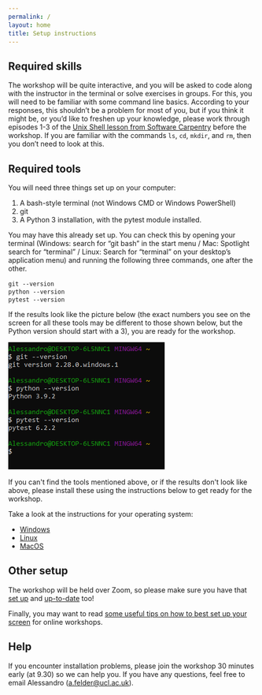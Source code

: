 ```yaml
---
permalink: /
layout: home
title: Setup instructions
---
```

## Required skills
The workshop will be quite interactive, and you will be asked to code along with the instructor in the terminal or solve exercises in groups. For this, you will need to be familiar with some command line basics. According to your responses, this shouldn’t be a problem for most of you, but if you think it might be, or you’d like to freshen up your knowledge, please work through episodes 1-3 of the [Unix Shell lesson from Software Carpentry](https://swcarpentry.github.io/shell-novice/) before the workshop. If you are familiar with the commands `ls`, `cd`, `mkdir`, and `rm`, then you don’t need to look at this.

## Required tools
You will need three things set up on your computer: 

1. A bash-style terminal (not Windows CMD or Windows PowerShell)
1. git
1. A Python 3 installation, with the pytest module installed.

You may have this already set up. You can check this by opening your terminal (Windows: search for “git bash” in the start menu / Mac: Spotlight search for “terminal” / Linux: Search for “terminal” on your desktop’s application menu) and running the following three commands, one after the other.
```
git --version 
python --version 
pytest --version  
```
If the results look like the picture below (the exact numbers you see on the screen for all these tools may be different to those shown below, but the Python version should start with a 3), you are ready for the workshop.

<img src="./assets/screenshot.png" alt="Screenshot showing expected output of commands">

If you can't find the tools mentioned above, or if the results don't look like above, please install these using the instructions below to get ready for the workshop. 

Take a look at the instructions for your operating system:
- [Windows](_pages/setup/instructions_win.html)
- [Linux](_pages/setup/instructions_linux.html)
- [MacOS](_pages/setup/instructions_mac.html)

## Other setup
The workshop will be held over Zoom, so please make sure you have that [set up](https://liveuclac.sharepoint.com/sites/Zoom) and [up-to-date](https://support.zoom.us/hc/en-us/articles/201362233-Upgrade-update-to-the-latest-version) too!

Finally, you may want to read [some useful tips on how to best set up your screen](https://carpentries.org/blog/2020/06/online-workshop-logistics-and_screen-layouts/) for online workshops.

## Help
If you encounter installation problems, please join the workshop 30 minutes early (at 9.30) so we can help you. If you have any questions, feel free to email Alessandro (a.felder@ucl.ac.uk).